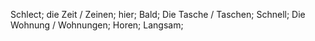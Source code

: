 Schlect; die Zeit / Zeinen; hier; Bald; Die Tasche / Taschen; Schnell; Die Wohnung / Wohnungen; Horen; Langsam;